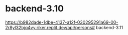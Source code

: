 # backend-3.10

https://b982dade-1dbe-4137-a12f-030295291a69-00-2r8yl32bjq4vy.riker.replit.dev/api/persons#   b a c k e n d - 3 . 1 1  
 
